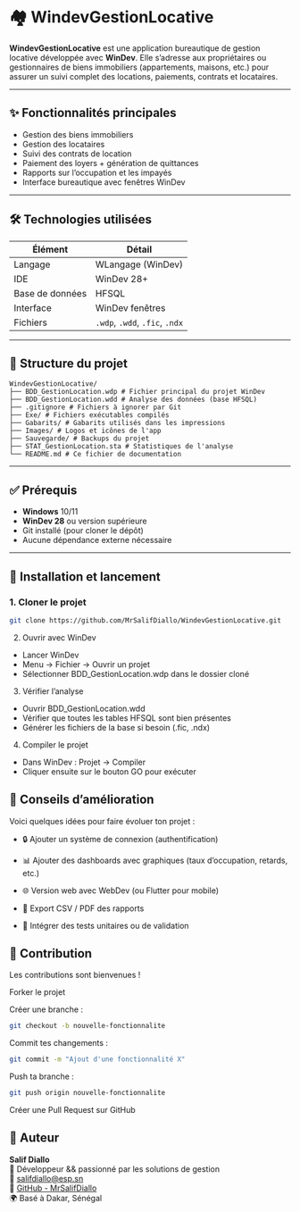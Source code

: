 # 🏘️ WindevGestionLocative

**WindevGestionLocative** est une application bureautique de gestion locative développée avec **WinDev**. Elle s’adresse aux propriétaires ou gestionnaires de biens immobiliers (appartements, maisons, etc.) pour assurer un suivi complet des locations, paiements, contrats et locataires.

---

## ✨ Fonctionnalités principales

- Gestion des biens immobiliers
- Gestion des locataires
- Suivi des contrats de location
- Paiement des loyers + génération de quittances
- Rapports sur l’occupation et les impayés
- Interface bureautique avec fenêtres WinDev

---

## 🛠️ Technologies utilisées

| Élément         | Détail            |
|-----------------|-------------------|
| Langage         | WLangage (WinDev) |
| IDE             | WinDev 28+        |
| Base de données | HFSQL             |
| Interface       | WinDev fenêtres   |
| Fichiers        | `.wdp`, `.wdd`, `.fic`, `.ndx` |

---

## 📁 Structure du projet

```
WindevGestionLocative/
├── BDD_GestionLocation.wdp # Fichier principal du projet WinDev
├── BDD_GestionLocation.wdd # Analyse des données (base HFSQL)
├── .gitignore # Fichiers à ignorer par Git
├── Exe/ # Fichiers exécutables compilés
├── Gabarits/ # Gabarits utilisés dans les impressions
├── Images/ # Logos et icônes de l'app
├── Sauvegarde/ # Backups du projet
├── STAT_GestionLocation.sta # Statistiques de l'analyse
└── README.md # Ce fichier de documentation
```

---

## ✅ Prérequis

- **Windows** 10/11
- **WinDev 28** ou version supérieure
- Git installé (pour cloner le dépôt)
- Aucune dépendance externe nécessaire

---

## 🚀 Installation et lancement

### 1. Cloner le projet

```bash
git clone https://github.com/MrSalifDiallo/WindevGestionLocative.git
```
2. Ouvrir avec WinDev
- Lancer WinDev
- Menu → Fichier → Ouvrir un projet
- Sélectionner BDD_GestionLocation.wdp dans le dossier cloné

3. Vérifier l’analyse
- Ouvrir BDD_GestionLocation.wdd
- Vérifier que toutes les tables HFSQL sont bien présentes
- Générer les fichiers de la base si besoin (.fic, .ndx)

4. Compiler le projet
- Dans WinDev : Projet → Compiler
- Cliquer ensuite sur le bouton GO pour exécuter

## 📌 Conseils d’amélioration
Voici quelques idées pour faire évoluer ton projet :

- 🔒 Ajouter un système de connexion (authentification)

- 📊 Ajouter des dashboards avec graphiques (taux d’occupation, retards, etc.)

- 🌐 Version web avec WebDev (ou Flutter pour mobile)

- 💾 Export CSV / PDF des rapports

- 🧪 Intégrer des tests unitaires ou de validation

## 🙌 Contribution
Les contributions sont bienvenues !

Forker le projet

Créer une branche :
````bash
git checkout -b nouvelle-fonctionnalite
````
Commit tes changements :
````bash
git commit -m "Ajout d'une fonctionnalité X"
````
Push ta branche :
````bash
git push origin nouvelle-fonctionnalite
````
Créer une Pull Request sur GitHub

## 👤 Auteur

**Salif Diallo**  
💼 Développeur && passionné par les solutions de gestion  
📧 [salifdiallo@esp.sn](mailto:salifdiallo@esp.sn)  
🔗 [GitHub - MrSalifDiallo](https://github.com/MrSalifDiallo)  
🌍 Basé à Dakar, Sénégal

